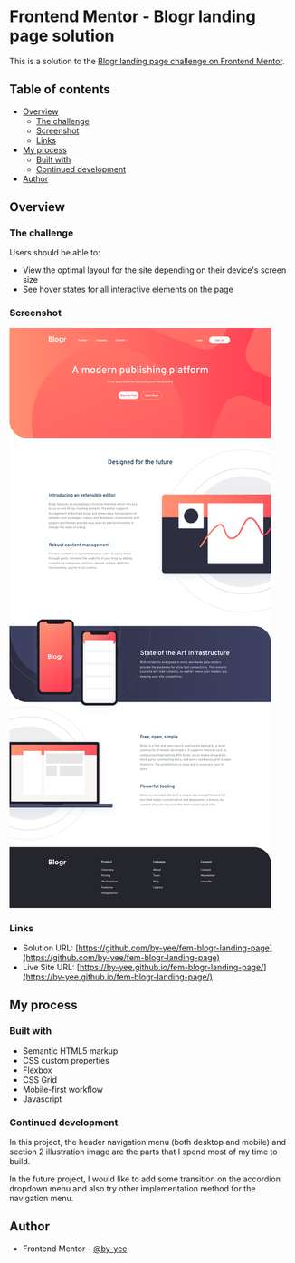# Frontend Mentor - Blogr landing page solution

This is a solution to the [Blogr landing page challenge on Frontend Mentor](https://www.frontendmentor.io/challenges/blogr-landing-page-EX2RLAApP).

## Table of contents

- [Overview](#overview)
  - [The challenge](#the-challenge)
  - [Screenshot](#screenshot)
  - [Links](#links)
- [My process](#my-process)
  - [Built with](#built-with)
  - [Continued development](#continued-development)
- [Author](#author)

## Overview

### The challenge

Users should be able to:

- View the optimal layout for the site depending on their device's screen size
- See hover states for all interactive elements on the page

### Screenshot

![Project Screenshot](./images/project_screenshot.png)

### Links

- Solution URL: [https://github.com/by-yee/fem-blogr-landing-page](https://github.com/by-yee/fem-blogr-landing-page)
- Live Site URL: [https://by-yee.github.io/fem-blogr-landing-page/](https://by-yee.github.io/fem-blogr-landing-page/)

## My process

### Built with

- Semantic HTML5 markup
- CSS custom properties
- Flexbox
- CSS Grid
- Mobile-first workflow
- Javascript

### Continued development

In this project, the header navigation menu (both desktop and mobile) and section 2 illustration image are the parts that I spend most of my time to build.

In the future project, I would like to add some transition on the accordion dropdown menu and also try other implementation method for the navigation menu.

## Author

- Frontend Mentor - [@by-yee](https://www.frontendmentor.io/profile/by-yee)